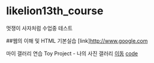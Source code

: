 # likelion13th_course
멋쟁이 사자처럼 수업중 테스트

##웹의 이해 및 HTML 기본실습
 [link]http://www.google.com

마이 갤러리 연습
Toy Project - 나의 사진 갤러리 [이동](https://jinga80.github.io/likelion13th_course/css_practice/14_img_galley.html) [code](https://jinga80.github.io/likelion13th_course/css_practice/14_img_galley.html)

